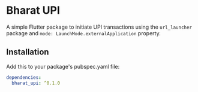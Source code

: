 # Bharat UPI

A simple Flutter package to initiate UPI transactions using the `url_launcher` package and `mode: LaunchMode.externalApplication` property.

## Installation

Add this to your package's pubspec.yaml file:

```yaml
dependencies:
  bharat_upi: ^0.1.0
